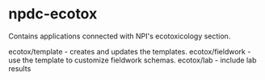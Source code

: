 # npdc-ecotox
Contains applications connected with NPI's ecotoxicology section.

ecotox/template  - creates and updates the templates.
ecotox/fieldwork - use the template to customize fieldwork schemas.
ecotox/lab  - include lab results

